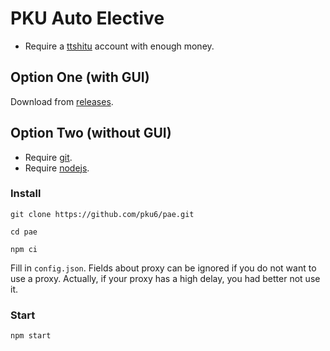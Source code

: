 # PKU Auto Elective

- Require a [ttshitu](http://www.ttshitu.com) account with enough money.

## Option One (with GUI)

Download from [releases](https://github.com/pku6/pae/releases).

## Option Two (without GUI)

- Require [git](https://git-scm.com).
- Require [nodejs](https://nodejs.org).

### Install

```
git clone https://github.com/pku6/pae.git
```

```
cd pae
```

```
npm ci
```

Fill in `config.json`. Fields about proxy can be ignored if you do not want to use a proxy. Actually, if your proxy has a high delay, you had better not use it.

### Start

```
npm start
```
